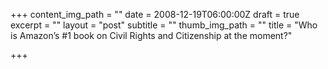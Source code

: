 +++
content_img_path = ""
date = 2008-12-19T06:00:00Z
draft = true
excerpt = ""
layout = "post"
subtitle = ""
thumb_img_path = ""
title = "Who is Amazon’s #1 book on Civil Rights and Citizenship at the moment?"

+++
